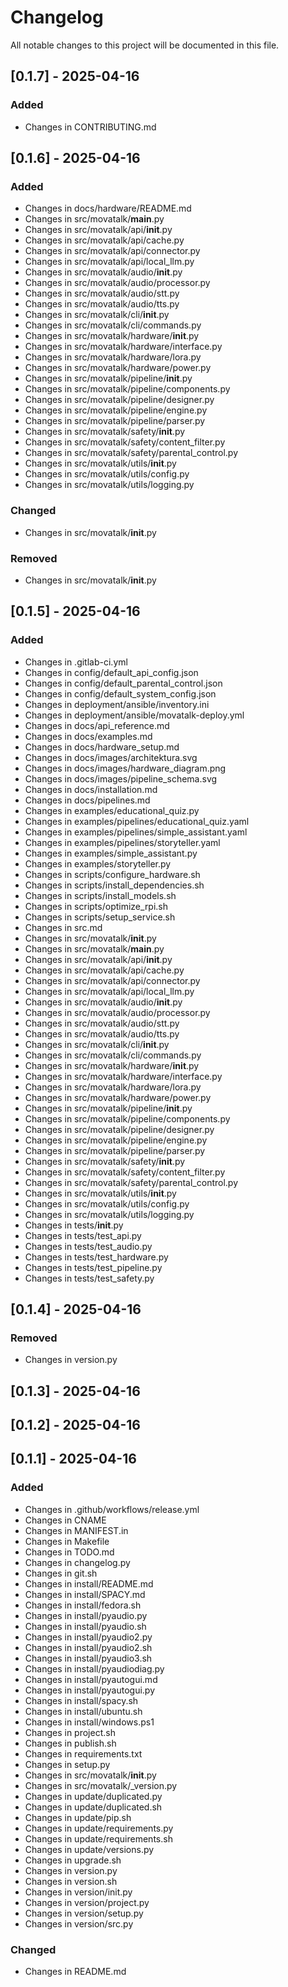# Changelog

All notable changes to this project will be documented in this file.

## [0.1.7] - 2025-04-16

### Added
- Changes in CONTRIBUTING.md

## [0.1.6] - 2025-04-16

### Added
- Changes in docs/hardware/README.md
- Changes in src/movatalk/__main__.py
- Changes in src/movatalk/api/__init__.py
- Changes in src/movatalk/api/cache.py
- Changes in src/movatalk/api/connector.py
- Changes in src/movatalk/api/local_llm.py
- Changes in src/movatalk/audio/__init__.py
- Changes in src/movatalk/audio/processor.py
- Changes in src/movatalk/audio/stt.py
- Changes in src/movatalk/audio/tts.py
- Changes in src/movatalk/cli/__init__.py
- Changes in src/movatalk/cli/commands.py
- Changes in src/movatalk/hardware/__init__.py
- Changes in src/movatalk/hardware/interface.py
- Changes in src/movatalk/hardware/lora.py
- Changes in src/movatalk/hardware/power.py
- Changes in src/movatalk/pipeline/__init__.py
- Changes in src/movatalk/pipeline/components.py
- Changes in src/movatalk/pipeline/designer.py
- Changes in src/movatalk/pipeline/engine.py
- Changes in src/movatalk/pipeline/parser.py
- Changes in src/movatalk/safety/__init__.py
- Changes in src/movatalk/safety/content_filter.py
- Changes in src/movatalk/safety/parental_control.py
- Changes in src/movatalk/utils/__init__.py
- Changes in src/movatalk/utils/config.py
- Changes in src/movatalk/utils/logging.py

### Changed
- Changes in src/movatalk/__init__.py

### Removed
- Changes in src/movatalk/__init__.py

## [0.1.5] - 2025-04-16

### Added
- Changes in .gitlab-ci.yml
- Changes in config/default_api_config.json
- Changes in config/default_parental_control.json
- Changes in config/default_system_config.json
- Changes in deployment/ansible/inventory.ini
- Changes in deployment/ansible/movatalk-deploy.yml
- Changes in docs/api_reference.md
- Changes in docs/examples.md
- Changes in docs/hardware_setup.md
- Changes in docs/images/architektura.svg
- Changes in docs/images/hardware_diagram.png
- Changes in docs/images/pipeline_schema.svg
- Changes in docs/installation.md
- Changes in docs/pipelines.md
- Changes in examples/educational_quiz.py
- Changes in examples/pipelines/educational_quiz.yaml
- Changes in examples/pipelines/simple_assistant.yaml
- Changes in examples/pipelines/storyteller.yaml
- Changes in examples/simple_assistant.py
- Changes in examples/storyteller.py
- Changes in scripts/configure_hardware.sh
- Changes in scripts/install_dependencies.sh
- Changes in scripts/install_models.sh
- Changes in scripts/optimize_rpi.sh
- Changes in scripts/setup_service.sh
- Changes in src.md
- Changes in src/movatalk/__init__.py
- Changes in src/movatalk/__main__.py
- Changes in src/movatalk/api/__init__.py
- Changes in src/movatalk/api/cache.py
- Changes in src/movatalk/api/connector.py
- Changes in src/movatalk/api/local_llm.py
- Changes in src/movatalk/audio/__init__.py
- Changes in src/movatalk/audio/processor.py
- Changes in src/movatalk/audio/stt.py
- Changes in src/movatalk/audio/tts.py
- Changes in src/movatalk/cli/__init__.py
- Changes in src/movatalk/cli/commands.py
- Changes in src/movatalk/hardware/__init__.py
- Changes in src/movatalk/hardware/interface.py
- Changes in src/movatalk/hardware/lora.py
- Changes in src/movatalk/hardware/power.py
- Changes in src/movatalk/pipeline/__init__.py
- Changes in src/movatalk/pipeline/components.py
- Changes in src/movatalk/pipeline/designer.py
- Changes in src/movatalk/pipeline/engine.py
- Changes in src/movatalk/pipeline/parser.py
- Changes in src/movatalk/safety/__init__.py
- Changes in src/movatalk/safety/content_filter.py
- Changes in src/movatalk/safety/parental_control.py
- Changes in src/movatalk/utils/__init__.py
- Changes in src/movatalk/utils/config.py
- Changes in src/movatalk/utils/logging.py
- Changes in tests/__init__.py
- Changes in tests/test_api.py
- Changes in tests/test_audio.py
- Changes in tests/test_hardware.py
- Changes in tests/test_pipeline.py
- Changes in tests/test_safety.py

## [0.1.4] - 2025-04-16

### Removed
- Changes in version.py

## [0.1.3] - 2025-04-16

## [0.1.2] - 2025-04-16

## [0.1.1] - 2025-04-16

### Added
- Changes in .github/workflows/release.yml
- Changes in CNAME
- Changes in MANIFEST.in
- Changes in Makefile
- Changes in TODO.md
- Changes in changelog.py
- Changes in git.sh
- Changes in install/README.md
- Changes in install/SPACY.md
- Changes in install/fedora.sh
- Changes in install/pyaudio.py
- Changes in install/pyaudio.sh
- Changes in install/pyaudio2.py
- Changes in install/pyaudio2.sh
- Changes in install/pyaudio3.sh
- Changes in install/pyaudiodiag.py
- Changes in install/pyautogui.md
- Changes in install/pyautogui.py
- Changes in install/spacy.sh
- Changes in install/ubuntu.sh
- Changes in install/windows.ps1
- Changes in project.sh
- Changes in publish.sh
- Changes in requirements.txt
- Changes in setup.py
- Changes in src/movatalk/__init__.py
- Changes in src/movatalk/_version.py
- Changes in update/duplicated.py
- Changes in update/duplicated.sh
- Changes in update/pip.sh
- Changes in update/requirements.py
- Changes in update/requirements.sh
- Changes in update/versions.py
- Changes in upgrade.sh
- Changes in version.py
- Changes in version.sh
- Changes in version/init.py
- Changes in version/project.py
- Changes in version/setup.py
- Changes in version/src.py

### Changed
- Changes in README.md

